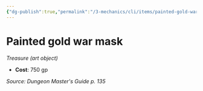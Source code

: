 ```yaml
---
{"dg-publish":true,"permalink":"/3-mechanics/cli/items/painted-gold-war-mask/","tags":["ttrpg-cli/compendium/src/5e/dmg","ttrpg-cli/item/gear/treasure-art-object","ttrpg-cli/item/rarity/none"]}
---
```


# Painted gold war mask
*Treasure (art object)*  


- **Cost**: 750 gp

*Source: Dungeon Master's Guide p. 135*